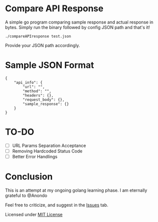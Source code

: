 # Compare API Response
A simple go program comparing sample response and actual response in bytes. Simply run the binary followed by config JSON path and that's it!

    ./compareAPIresponse test.json
Provide your JSON path accordingly.
# Sample JSON Format

    {
        "api_info": {
            "url": "",
            "method": "",
            "headers": {},
            "request_body": {},
            "sample_response": {}
        }
    }
# TO-DO

 - [ ] URL Params Separation Acceptance
 - [ ] Removing Hardcoded Status Code
 - [ ] Better Error Handlings
# Conclusion
This is an attempt at my ongoing golang learning phase. I am eternally grateful to @Anondo

Feel free to criticize, and suggest in the [Issues](https://github.com/ARMeeru/compareAPIresponse/issues) tab.

Licensed under [MIT License](https://github.com/ARMeeru/compareAPIresponse/blob/main/LICENSE)
